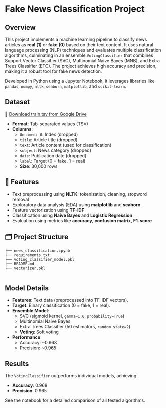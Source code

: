 # Fake News Classification Project

## Overview
This project implements a machine learning pipeline to classify news articles as **real (1)** or **fake (0)** based on their text content. It uses natural language processing (NLP) techniques and evaluates multiple classification algorithms, culminating in an ensemble `VotingClassifier` that combines Support Vector Classifier (SVC), Multinomial Naive Bayes (MNB), and Extra Trees Classifier (ETC). The project achieves high accuracy and precision, making it a robust tool for fake news detection.

Developed in Python using a Jupyter Notebook, it leverages libraries like `pandas`, `numpy`, `nltk`, `seaborn`, `matplotlib`, and `scikit-learn`.


## Dataset
 
🔗 [Download train.tsv from Google Drive](https://drive.google.com/file/d/1MVCwrTyZigkhJi-bksa_GxpmvcqFUB5I/view?usp=drive_link)

- **Format**: Tab-separated values (TSV)
- **Columns**:
  - `Unnamed: 0`: Index (dropped)
  - `title`: Article title (dropped)
  - `text`: Article content (used for classification)
  - `subject`: News category (dropped)
  - `date`: Publication date (dropped)
  - `label`: Target (0 = fake, 1 = real)
  - **Size**: 30,000 rows

## 🧠 Features

- Text preprocessing using **NLTK**: tokenization, cleaning, stopword removal
- Exploratory data analysis (EDA) using **matplotlib** and **seaborn**
- Feature vectorization using **TF-IDF**
- Classification using **Naive Bayes** and **Logistic Regression**
- Evaluation using metrics like **accuracy**, **confusion matrix**, **F1-score**

## 🗂️ Project Structure

```
├── news_classification.ipynb     
├── requirements.txt
├── voting_classifier_model.pkl            
├── README.md
├── vectorizer.pkl
                                         
```
## Model Details
- **Features**: Text data (preprocessed into TF-IDF vectors).
- **Target**: Binary classification (0 = fake, 1 = real).
- **Ensemble Model**:
  - SVC (sigmoid kernel, `gamma=1.0`, `probability=True`)
  - Multinomial Naive Bayes
  - Extra Trees Classifier (50 estimators, `random_state=2`)
  - **Voting**: Soft voting
- **Performance**:
  - Accuracy: ~0.968
  - Precision: ~0.965

## Results
The `VotingClassifier` outperforms individual models, achieving:
- **Accuracy**: 0.968
- **Precision**: 0.965

See the notebook for a detailed comparison of all tested algorithms.
